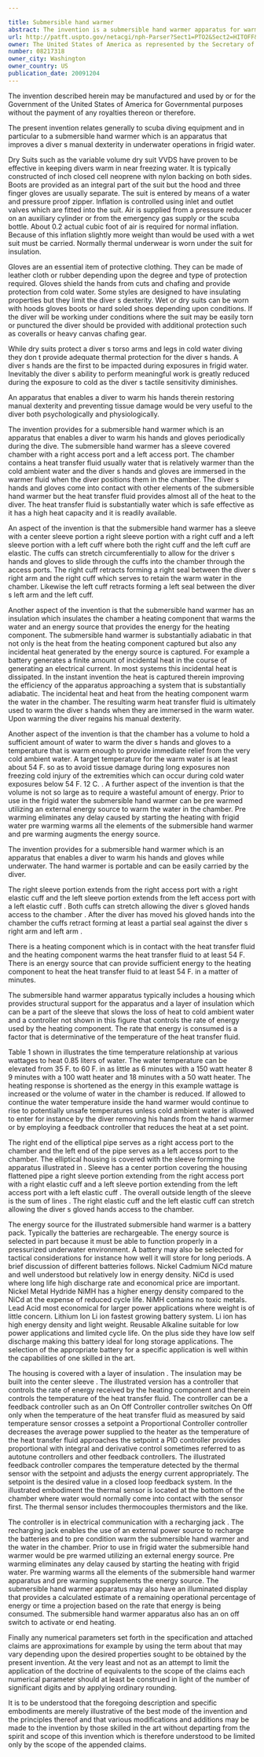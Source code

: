 ```yaml
---

title: Submersible hand warmer
abstract: The invention is a submersible hand warmer apparatus for warming a diver's gloved hands. The apparatus includes a sleeve having a center portion with an elongate chamber with a right access port and a left access port; and right and left sleeve portions with elastic cuffs. The cuffs can be stretched allowing the diver's gloved hands access to the chamber, and then retract, forming a seal against the diver's arms. The chamber is sized for enough heat transfer fluid, such as water, so that the temperature of the diver's hands is raised to at least 54° F. upon immersion of his hands in the water. The apparatus also includes a heating component; an energy source, such as a battery; a housing which provides structural support; an insulation that slows the loss of heat to the cold ambient water; and a controller that controls the rate that energy is consumed.
url: http://patft.uspto.gov/netacgi/nph-Parser?Sect1=PTO2&Sect2=HITOFF&p=1&u=%2Fnetahtml%2FPTO%2Fsearch-adv.htm&r=1&f=G&l=50&d=PALL&S1=08217318&OS=08217318&RS=08217318
owner: The United States of America as represented by the Secretary of the Navy
number: 08217318
owner_city: Washington
owner_country: US
publication_date: 20091204
---
```

The invention described herein may be manufactured and used by or for the Government of the United States of America for Governmental purposes without the payment of any royalties thereon or therefore.

The present invention relates generally to scuba diving equipment and in particular to a submersible hand warmer which is an apparatus that improves a diver s manual dexterity in underwater operations in frigid water.

Dry Suits such as the variable volume dry suit VVDS have proven to be effective in keeping divers warm in near freezing water. It is typically constructed of inch closed cell neoprene with nylon backing on both sides. Boots are provided as an integral part of the suit but the hood and three finger gloves are usually separate. The suit is entered by means of a water and pressure proof zipper. Inflation is controlled using inlet and outlet valves which are fitted into the suit. Air is supplied from a pressure reducer on an auxiliary cylinder or from the emergency gas supply or the scuba bottle. About 0.2 actual cubic foot of air is required for normal inflation. Because of this inflation slightly more weight than would be used with a wet suit must be carried. Normally thermal underwear is worn under the suit for insulation.

Gloves are an essential item of protective clothing. They can be made of leather cloth or rubber depending upon the degree and type of protection required. Gloves shield the hands from cuts and chafing and provide protection from cold water. Some styles are designed to have insulating properties but they limit the diver s dexterity. Wet or dry suits can be worn with hoods gloves boots or hard soled shoes depending upon conditions. If the diver will be working under conditions where the suit may be easily torn or punctured the diver should be provided with additional protection such as coveralls or heavy canvas chafing gear.

While dry suits protect a diver s torso arms and legs in cold water diving they don t provide adequate thermal protection for the diver s hands. A diver s hands are the first to be impacted during exposures in frigid water. Inevitably the diver s ability to perform meaningful work is greatly reduced during the exposure to cold as the diver s tactile sensitivity diminishes.

An apparatus that enables a diver to warm his hands therein restoring manual dexterity and preventing tissue damage would be very useful to the diver both psychologically and physiologically.

The invention provides for a submersible hand warmer which is an apparatus that enables a diver to warm his hands and gloves periodically during the dive. The submersible hand warmer has a sleeve covered chamber with a right access port and a left access port. The chamber contains a heat transfer fluid usually water that is relatively warmer than the cold ambient water and the diver s hands and gloves are immersed in the warmer fluid when the diver positions them in the chamber. The diver s hands and gloves come into contact with other elements of the submersible hand warmer but the heat transfer fluid provides almost all of the heat to the diver. The heat transfer fluid is substantially water which is safe effective as it has a high heat capacity and it is readily available.

An aspect of the invention is that the submersible hand warmer has a sleeve with a center sleeve portion a right sleeve portion with a right cuff and a left sleeve portion with a left cuff where both the right cuff and the left cuff are elastic. The cuffs can stretch circumferentially to allow for the driver s hands and gloves to slide through the cuffs into the chamber through the access ports. The right cuff retracts forming a right seal between the diver s right arm and the right cuff which serves to retain the warm water in the chamber. Likewise the left cuff retracts forming a left seal between the diver s left arm and the left cuff.

Another aspect of the invention is that the submersible hand warmer has an insulation which insulates the chamber a heating component that warms the water and an energy source that provides the energy for the heating component. The submersible hand warmer is substantially adiabatic in that not only is the heat from the heating component captured but also any incidental heat generated by the energy source is captured. For example a battery generates a finite amount of incidental heat in the course of generating an electrical current. In most systems this incidental heat is dissipated. In the instant invention the heat is captured therein improving the efficiency of the apparatus approaching a system that is substantially adiabatic. The incidental heat and heat from the heating component warm the water in the chamber. The resulting warm heat transfer fluid is ultimately used to warm the diver s hands when they are immersed in the warm water. Upon warming the diver regains his manual dexterity.

Another aspect of the invention is that the chamber has a volume to hold a sufficient amount of water to warm the diver s hands and gloves to a temperature that is warm enough to provide immediate relief from the very cold ambient water. A target temperature for the warm water is at least about 54 F. so as to avoid tissue damage during long exposures non freezing cold injury of the extremities which can occur during cold water exposures below 54 F. 12 C. . A further aspect of the invention is that the volume is not so large as to require a wasteful amount of energy. Prior to use in the frigid water the submersible hand warmer can be pre warmed utilizing an external energy source to warm the water in the chamber. Pre warming eliminates any delay caused by starting the heating with frigid water pre warming warms all the elements of the submersible hand warmer and pre warming augments the energy source.

The invention provides for a submersible hand warmer which is an apparatus that enables a diver to warm his hands and gloves while underwater. The hand warmer is portable and can be easily carried by the diver.

The right sleeve portion extends from the right access port with a right elastic cuff and the left sleeve portion extends from the left access port with a left elastic cuff . Both cuffs can stretch allowing the diver s gloved hands access to the chamber . After the diver has moved his gloved hands into the chamber the cuffs retract forming at least a partial seal against the diver s right arm and left arm .

There is a heating component which is in contact with the heat transfer fluid and the heating component warms the heat transfer fluid to at least 54 F. There is an energy source that can provide sufficient energy to the heating component to heat the heat transfer fluid to at least 54 F. in a matter of minutes.

The submersible hand warmer apparatus typically includes a housing which provides structural support for the apparatus and a layer of insulation which can be a part of the sleeve that slows the loss of heat to cold ambient water and a controller not shown in this figure that controls the rate of energy used by the heating component. The rate that energy is consumed is a factor that is determinative of the temperature of the heat transfer fluid.

Table 1 shown in illustrates the time temperature relationship at various wattages to heat 0.85 liters of water. The water temperature can be elevated from 35 F. to 60 F. in as little as 6 minutes with a 150 watt heater 8 9 minutes with a 100 watt heater and 18 minutes with a 50 watt heater. The heating response is shortened as the energy in this example wattage is increased or the volume of water in the chamber is reduced. If allowed to continue the water temperature inside the hand warmer would continue to rise to potentially unsafe temperatures unless cold ambient water is allowed to enter for instance by the diver removing his hands from the hand warmer or by employing a feedback controller that reduces the heat at a set point.

The right end of the elliptical pipe serves as a right access port to the chamber and the left end of the pipe serves as a left access port to the chamber. The elliptical housing is covered with the sleeve forming the apparatus illustrated in . Sleeve has a center portion covering the housing flattened pipe a right sleeve portion extending from the right access port with a right elastic cuff and a left sleeve portion extending from the left access port with a left elastic cuff . The overall outside length of the sleeve is the sum of lines . The right elastic cuff and the left elastic cuff can stretch allowing the diver s gloved hands access to the chamber.

The energy source for the illustrated submersible hand warmer is a battery pack. Typically the batteries are rechargeable. The energy source is selected in part because it must be able to function properly in a pressurized underwater environment. A battery may also be selected for tactical considerations for instance how well it will store for long periods. A brief discussion of different batteries follows. Nickel Cadmium NiCd mature and well understood but relatively low in energy density. NiCd is used where long life high discharge rate and economical price are important. Nickel Metal Hydride NiMH has a higher energy density compared to the NiCd at the expense of reduced cycle life. NiMH contains no toxic metals. Lead Acid most economical for larger power applications where weight is of little concern. Lithium Ion Li ion fastest growing battery system. Li ion has high energy density and light weight. Reusable Alkaline suitable for low power applications and limited cycle life. On the plus side they have low self discharge making this battery ideal for long storage applications. The selection of the appropriate battery for a specific application is well within the capabilities of one skilled in the art.

The housing is covered with a layer of insulation . The insulation may be built into the center sleeve . The illustrated version has a controller that controls the rate of energy received by the heating component and therein controls the temperature of the heat transfer fluid. The controller can be a feedback controller such as an On Off Controller controller switches On Off only when the temperature of the heat transfer fluid as measured by said temperature sensor crosses a setpoint a Proportional Controller controller decreases the average power supplied to the heater as the temperature of the heat transfer fluid approaches the setpoint a PID controller provides proportional with integral and derivative control sometimes referred to as autotune controllers and other feedback controllers. The illustrated feedback controller compares the temperature detected by the thermal sensor with the setpoint and adjusts the energy current appropriately. The setpoint is the desired value in a closed loop feedback system. In the illustrated embodiment the thermal sensor is located at the bottom of the chamber where water would normally come into contact with the sensor first. The thermal sensor includes thermocouples thermistors and the like.

The controller is in electrical communication with a recharging jack . The recharging jack enables the use of an external power source to recharge the batteries and to pre condition warm the submersible hand warmer and the water in the chamber. Prior to use in frigid water the submersible hand warmer would be pre warmed utilizing an external energy source. Pre warming eliminates any delay caused by starting the heating with frigid water. Pre warming warms all the elements of the submersible hand warmer apparatus and pre warming supplements the energy source. The submersible hand warmer apparatus may also have an illuminated display that provides a calculated estimate of a remaining operational percentage of energy or time a projection based on the rate that energy is being consumed. The submersible hand warmer apparatus also has an on off switch to activate or end heating.

Finally any numerical parameters set forth in the specification and attached claims are approximations for example by using the term about that may vary depending upon the desired properties sought to be obtained by the present invention. At the very least and not as an attempt to limit the application of the doctrine of equivalents to the scope of the claims each numerical parameter should at least be construed in light of the number of significant digits and by applying ordinary rounding.

It is to be understood that the foregoing description and specific embodiments are merely illustrative of the best mode of the invention and the principles thereof and that various modifications and additions may be made to the invention by those skilled in the art without departing from the spirit and scope of this invention which is therefore understood to be limited only by the scope of the appended claims.

